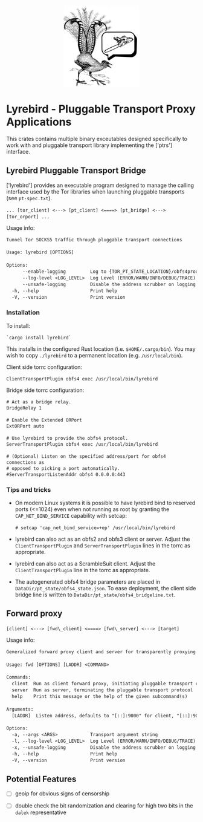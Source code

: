 <p align="center">
<img
 alt="lyrebird logo: a lyrebird making noises you would never expect from a bird."
 width="200px"
 src="../../doc/lyrebird_logo.png"/>
</p>

# Lyrebird - Pluggable Transport Proxy Applications

This crates contains multiple binary exceutables designed specifically to work
with and pluggable transport library implementing the ['ptrs'] interface.


## Lyrebird Pluggable Transport Bridge

['lyrebird'] provides an executable program designed to manage the calling
interface used by the Tor libraries when launching pluggable transports (see `pt-spec.txt`).

`... [tor_client] <---> [pt_client] <====> [pt_bridge] <---> [tor_orport] ...`

Usage info:

```txt
Tunnel Tor SOCKS5 traffic through pluggable transport connections

Usage: lyrebird [OPTIONS]

Options:
      --enable-logging         Log to {TOR_PT_STATE_LOCATION}/obfs4proxy.log
      --log-level <LOG_LEVEL>  Log Level (ERROR/WARN/INFO/DEBUG/TRACE) [default: ERROR]
      --unsafe-logging         Disable the address scrubber on logging
  -h, --help                   Print help
  -V, --version                Print version
```

### Installation

To install:

    `cargo install lyrebird`

This installs in the configured Rust location (i.e. `$HOME/.cargo/bin`). You may
wish to copy `./lyrebird` to a permanent location (e.g. `/usr/local/bin`).

Client side torrc configuration:
```
ClientTransportPlugin obfs4 exec /usr/local/bin/lyrebird
```

Bridge side torrc configuration:
```
# Act as a bridge relay.
BridgeRelay 1

# Enable the Extended ORPort
ExtORPort auto

# Use lyrebird to provide the obfs4 protocol.
ServerTransportPlugin obfs4 exec /usr/local/bin/lyrebird

# (Optional) Listen on the specified address/port for obfs4 connections as
# opposed to picking a port automatically.
#ServerTransportListenAddr obfs4 0.0.0.0:443
```

### Tips and tricks

 * On modern Linux systems it is possible to have lyrebird bind to reserved
   ports (<=1024) even when not running as root by granting the
   `CAP_NET_BIND_SERVICE` capability with setcap:

   `# setcap 'cap_net_bind_service=+ep' /usr/local/bin/lyrebird`

 * lyrebird can also act as an obfs2 and obfs3 client or server.  Adjust the
   `ClientTransportPlugin` and `ServerTransportPlugin` lines in the torrc as
   appropriate.

 * lyrebird can also act as a ScrambleSuit client.  Adjust the
   `ClientTransportPlugin` line in the torrc as appropriate.

 * The autogenerated obfs4 bridge parameters are placed in
   `DataDir/pt_state/obfs4_state.json`.  To ease deployment, the client side
   bridge line is written to `DataDir/pt_state/obfs4_bridgeline.txt`.



## Forward proxy

` [client] <---> [fwd\_client] <====> [fwd\_server] <---> [target] `

Usage info:

```txt
Generalized forward proxy client and server for transparently proxying traffic over PTs.

Usage: fwd [OPTIONS] [LADDR] <COMMAND>

Commands:
  client  Run as client forward proxy, initiating pluggable transport connection
  server  Run as server, terminating the pluggable transport protocol
  help    Print this message or the help of the given subcommand(s)

Arguments:
  [LADDR]  Listen address, defaults to "[::]:9000" for client, "[::]:9001" for server

Options:
  -a, --args <ARGS>            Transport argument string
  -l, --log-level <LOG_LEVEL>  Log Level (ERROR/WARN/INFO/DEBUG/TRACE) [default: INFO]
  -x, --unsafe-logging         Disable the address scrubber on logging
  -h, --help                   Print help
  -V, --version                Print version
```

## Potential Features

- [ ] geoip for obvious signs of censorship
- [ ] double check the bit randomization and clearing for high two bits in the `dalek` representative

